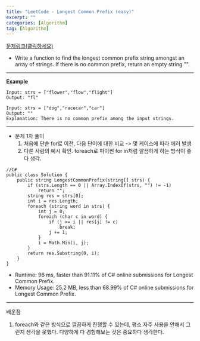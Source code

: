 ```yaml
---
title: "LeetCode - Longest Common Prefix (easy)"
excerpt: ""
categories: [Algorithm]
tag: [Algorithm]
---
```

[문제링크(클릭하세요)](https://leetcode.com/problems/longest-common-prefix/)
+ Write a function to find the longest common prefix string amongst an array of strings. If there is no common prefix, return an empty string "".

---
**Example**
```
Input: strs = ["flower","flow","flight"]
Output: "fl"

Input: strs = ["dog","racecar","car"]
Output: ""
Explanation: There is no common prefix among the input strings.
```
---
+ 문제 1차 풀이
  1. 처음에 단순 for로 이전, 다음 단어에 대한 비교 -> 몇 케이스에 따라 에러 발생
  2. 다른 사람의 예시 확인. foreach로 파이썬 for in처럼 깔끔하게 하는 방식이 좋다 생각.
```
//C#
public class Solution {
    public string LongestCommonPrefix(string[] strs) {
        if (strs.Length == 0 || Array.IndexOf(strs, "") != -1)
            return "";
        string res = strs[0];
        int i = res.Length;
        foreach (string word in strs) {
            int j = 0;
            foreach (char c in word) {
                if (j >= i || res[j] != c)
                    break;
                j += 1;
            }
            i = Math.Min(i, j);
        }
        return res.Substring(0, i);
    }
}
```
+ Runtime: 96 ms, faster than 91.11% of C# online submissions for Longest Common Prefix.
+ Memory Usage: 25.2 MB, less than 68.99% of C# online submissions for Longest Common Prefix.

---
배운점
  1. foreach와 같은 방식으로 깔끔하게 진행할 수 있는데, 평소 자주 사용을 안해서 그런지 생각을 못했다. 다양하게 다 경험해보는 것은 중요하다 생각한다.